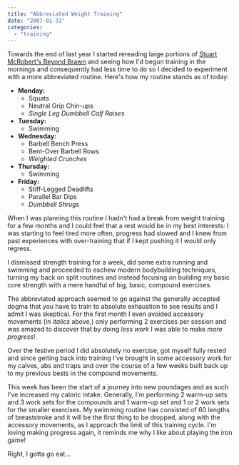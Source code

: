 ```yaml
---
title: "Abbreviated Weight Training"
date: "2007-01-31"
categories: 
  - "training"
---
```


Towards the end of last year I started rereading large portions of [Stuart McRobert's Beyond Brawn](http://www.amazon.co.uk/dp/9963916368?tag=sickbiscuitco-21) and seeing how I'd begun training in the mornings and consequently had less time to do so I decided to experiment with a more abbreviated routine. Here's how my routine stands as of today:

- **Monday:**
    - Squats
    - Neutral Grip Chin-ups
    - _Single Leg Dumbbell Calf Raises_
- **Tuesday:**
    - Swimming
- **Wednesday:**
    - Barbell Bench Press
    - Bent-Over Barbell Rows
    - _Weighted Crunches_
- **Thursday:**
    - Swimming
- **Friday:**
    - Stiff-Legged Deadlifts
    - Parallel Bar Dips
    - _Dumbbell Shrugs_

When I was planning this routine I hadn't had a break from weight training for a few months and I could feel that a rest would be in my best interests: I was starting to feel tired more often, progress had slowed and I knew from past experiences with over-training that if I kept pushing it I would only regress.

I dismissed strength training for a week, did some extra running and swimming and proceeded to eschew modern bodybuilding techniques, turning my back on split routines and instead focusing on building my basic core strength with a mere handful of big, basic, compound exercises.

The abbreviated approach seemed to go against the generally accepted dogma that you have to train to absolute exhaustion to see results and I admit I was skeptical. For the first month I even avoided accessory movements (in _italics_ above,) only performing 2 exercises per session and was amazed to discover that by doing _less work_ I was able to make _more progress_!

Over the festive period I did absolutely no exercise, got myself fully rested and since getting back into training I've brought in some accessory work for my calves, abs and traps and over the course of a few weeks built back up to my previous bests in the compound movements.

This week has been the start of a journey into new poundages and as such I've increased my caloric intake. Generally, I'm performing 2 warm-up sets and 3 work sets for the compounds and 1 warm-up set and 1 or 2 work sets for the smaller exercises. My swimming routine has consisted of 60 lengths of breaststroke and it will be the first thing to be dropped, along with the accessory movements, as I approach the limit of this training cycle. I'm loving making progress again, it reminds me why I like about playing the iron game!

Right, I gotta go eat...
